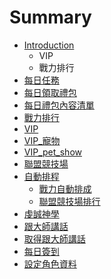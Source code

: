 # Summary

* [Introduction](README.md)
   * VIP
   * 戰力排行
* [每日任務](chapter1.md)
* [每日領取禮包](ling_qu.md)
* [每日禮包內容清單](mei_ri_li_bao_nei_rong_qing_dan.md)
* [戰力排行](zhan_li_pai_xing.md)
* [VIP](vip.md)
* [VIP_寵物](vipchong_wu.md)
* [VIP_pet_show](vippet_show.md)
* [聯盟競技場](lian_meng_zhan_li.md)
* [自動排程](zi_dong_pai_chang.md)
   * [戰力自動排成](zhan_li_zi_dong_pai_cheng.md)
   * [聯盟競技場排行](zhan_li.md)
* [虔誠神學](qian_cheng_shen_xue.md)
* [跟大師講話](gen_da_shi_jiang_hua.md)
* [取得跟大師講話](qu_de.md)
* [每日簽到](mei.md)
* [設定角色資料](she_ding_jiao_se_zi_liao.md)


